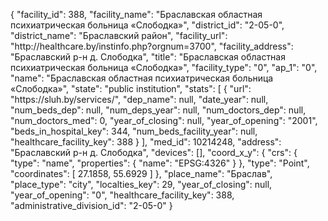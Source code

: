 {
    "facility_id": 388,
    "facility_name": "Браславская областная психиатрическая больница «Слободка»",
    "district_id": "2-05-0",
    "district_name": "Браславский район",
    "facility_url": "http:\/\/healthcare.by\/instinfo.php?orgnum=3700",
    "facility_address": "Браславский р-н д. Слободка",
    "title": "Браславская областная психиатрическая больница «Слободка»",
    "facility_type": "0",
    "ap_1": "0",
    "name": "Браславская областная психиатрическая больница «Слободка»",
    "state": "public institution",
    "stats": [
        {
            "url": "https:\/\/sluh.by\/services\/",
            "dep_name": null,
            "date_year": null,
            "num_beds_dep": null,
            "num_deps_year": null,
            "num_doctors_dep": null,
            "num_doctors_med": 0,
            "year_of_closing": null,
            "year_of_opening": "2001",
            "beds_in_hospital_key": 344,
            "num_beds_facility_year": null,
            "healthcare_facility_key": 388
        }
    ],
    "med_id": 10214248,
    "address": "Браславский р-н д. Слободка",
    "devices": [],
    "coord_x_y": {
        "crs": {
            "type": "name",
            "properties": {
                "name": "EPSG:4326"
            }
        },
        "type": "Point",
        "coordinates": [
            27.1858,
            55.6929
        ]
    },
    "place_name": "Браслав",
    "place_type": "city",
    "localties_key": 29,
    "year_of_closing": null,
    "year_of_opening": "0",
    "healthcare_facility_key": 388,
    "administrative_division_id": "2-05-0"
}